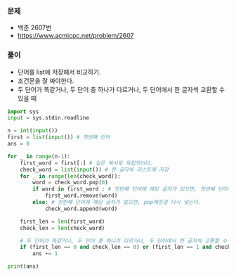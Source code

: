 ### 문제
* 백준 2607번
* https://www.acmicpc.net/problem/2607

### 풀이
* 단어를 list에 저장해서 비교하기. 
* 조건문을 잘 짜야한다.
* 두 단어가 똑같거나, 두 단어 중 하나가 다르거나, 두 단어에서 한 글자씩 교환할 수 있을 때

```python
import sys
input = sys.stdin.readline

n = int(input())
first = list(input()) # 첫번째 단어
ans = 0

for _ in range(n-1):
    first_word = first[:] # 깊은 복사로 독립적이다.
    check_word = list(input()) # 한 글자씩 리스트에 저장
    for _ in range(len(check_word)):
        word = check_word.pop(0)
        if word in first_word : # 첫번째 단어에 해당 글자가 있으면, 첫번째 단어에서 해당 글자를 없앤다.
            first_word.remove(word)
        else: # 첫번째 단어에 해당 글자가 없으면, pop해준걸 다시 넣는다.
            check_word.append(word)

    first_len = len(first_word)
    check_len = len(check_word)

    # 두 단어가 똑같거나, 두 단어 중 하나가 다르거나, 두 단어에서 한 글자씩 교환할 수 있을때
    if (first_len == 0 and check_len == 0) or (first_len == 1 and check_len == 0) or (first_len == 0 and check_len == 1) or (first_len == 1 and check_len == 1):
        ans += 1

print(ans)

```
